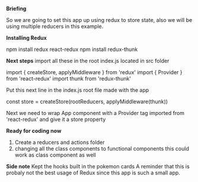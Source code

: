 **Briefing**

So we are going to set this app up using redux to store state, also we will be using multiple reducers in this example.

**Installing Redux**

npm install redux react-redux
npm install redux-thunk

**Next steps**
import all these in the root index.js located in src folder

import { createStore, applyMiddleware } from 'redux'
import { Provider } from 'react-redux'
import thunk from 'redux-thunk'


Put this next line in the index.js root file made with the app

const store = createStore(rootReducers, applyMiddleware(thunk))

Next we need to wrap App component with a Provider tag imported from 'react-redux' and give it a store property

**Ready for coding now**
1. Create a reducers and actions folder
2. changing all the class components to functional components this could work as class component as well



**Side note**
Kept the hooks built in the pokemon cards
A reminder that this is probaly not the best usage of Redux since this app is such a small app.